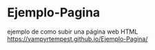 # Ejemplo-Pagina
ejemplo de como subir una página web HTML https://vampyrtempest.github.io/Ejemplo-Pagina/
